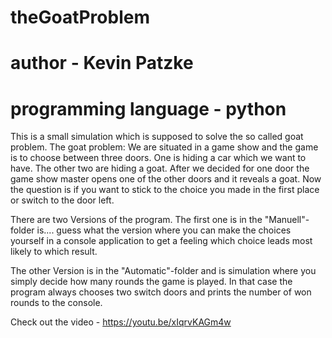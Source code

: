 # theGoatProblem

# author - Kevin Patzke

# programming language - python

This is a small simulation which is supposed to solve the so called goat problem. The goat problem: We are situated in a game show and the game is to choose between three doors. One is hiding a car which we want to have. The other two are hiding a goat. After we decided for one door the game show master opens one of the other doors and it reveals a goat. Now the question is if you want to stick to the choice you made in the first place or switch to the door left.

There are two Versions of the program. The first one is in the "Manuell"-folder is.... guess what the version where you can make the choices yourself in a console application to get a feeling which choice leads most likely to which result.

The other Version is in the "Automatic"-folder and is  simulation where you simply decide how many rounds the game is played. In that case the program always chooses two switch doors and prints the number of won rounds to the console.

Check out the video - https://youtu.be/xIqrvKAGm4w
